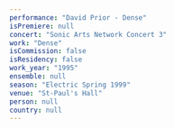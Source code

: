 ```yaml
---
performance: "David Prior - Dense"
isPremiere: null
concert: "Sonic Arts Network Concert 3"
work: "Dense"
isCommission: false
isResidency: false
work_year: "1995"
ensemble: null
season: "Electric Spring 1999"
venue: "St-Paul's Hall"
person: null
country: null
---
```


